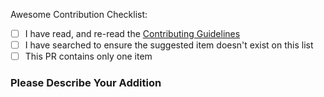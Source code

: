 <!--
  ⚡️ katchow! We ❤️ Pull Requests!

  Thank you for contributing to our awesome list!
  Please make sure you check each box below ( [x] ) after you have completed or
  verified the step. Please do not skip this template or your issue will be
  closed (and we'd rather not do that).

  Maintainers may disregard this template for organizational Pull Requests.
-->

Awesome Contribution Checklist:

- [ ] I have read, and re-read the [Contributing Guidelines](https://github.com/rollup/awesome/blob/master/.github/CONTRIBUTING.md)
- [ ] I have searched to ensure the suggested item doesn't exist on this list
- [ ] This PR contains only one item

### Please Describe Your Addition

